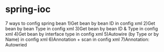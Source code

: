 # spring-ioc
7 ways to config spring bean
1)Get bean by bean ID in config xml
2)Get bean by bean Type in config xml
3)Get bean by bean ID & Type in config xml
4)Get bean by interface type in config xml
5)Autowire (by Type or by Name) in config xml
6)Annotation + scan in config xml
7)Annotation: Autowried
